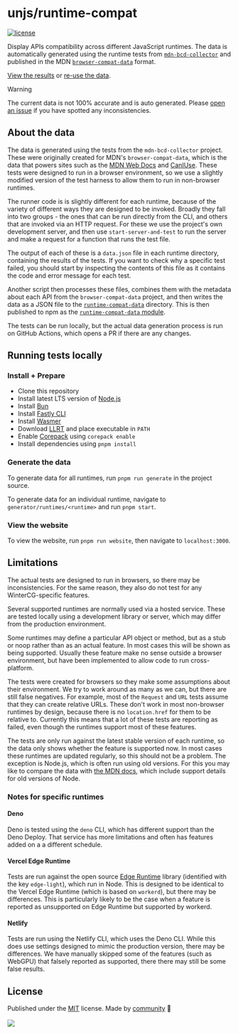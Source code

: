 # unjs/runtime-compat

<!-- automd:badges color=yellow license -->

[![license](https://img.shields.io/github/license/unjs/runtime-compat?color=yellow)](https://github.com/unjs/runtime-compat/blob/main/LICENSE)

<!-- /automd -->

Display APIs compatibility across different JavaScript runtimes. The data is automatically generated using the runtime tests from [`mdn-bcd-collector`](https://github.com/openwebdocs/mdn-bcd-collector) and published in the MDN [`browser-compat-data`](https://github.com/mdn/browser-compat-data) format.

[View the results](https://runtime-compat.unjs.io/) or [re-use the data](/packages/runtime-compat-data/).

> [!WARNING]
> The current data is not 100% accurate and is auto generated. Please [open an issue](https://github.com/unjs/runtime-compat/issues) if you have spotted any inconsistencies.

## About the data

The data is generated using the tests from the `mdn-bcd-collector` project. These were originally created for MDN's `browser-compat-data`, which is the data that powers sites such as the [MDN Web Docs](https://developer.mozilla.org/en-US/docs/Mozilla/Add-ons/WebExtensions/Browser_support_for_JavaScript_APIs) and [CanIUse](https://caniuse.com). These tests were designed to run in a browser environment, so we use a slightly modified version of the test harness to allow them to run in non-browser runtimes.

The runner code is is slightly different for each runtime, because of the variety of different ways they are designed to be invoked. Broadly they fall into two groups - the ones that can be run directly from the CLI, and others that are invoked via an HTTP request. For these we use the project's own development server, and then use `start-server-and-test` to run the server and make a request for a function that runs the test file.

The output of each of these is a `data.json` file in each runtime directory, containing the results of the tests. If you want to check why a specific test failed, you should start by inspecting the contents of this file as it contains the code and error message for each test.

Another script then processes these files, combines them with the metadata about each API from the `browser-compat-data` project, and then writes the data as a JSON file to the [`runtime-compat-data`](/packages/runtime-compat-data/) directory. This is then published to npm as the [`runtime-compat-data` module](https://www.npmjs.com/package/runtime-compat-data).

The tests can be run locally, but the actual data generation process is run on GitHub Actions, which opens a PR if there are any changes.

## Running tests locally

### Install + Prepare

- Clone this repository
- Install latest LTS version of [Node.js](https://nodejs.org/en/)
- Install [Bun](https://bun.sh/)
- Install [Fastly CLI](https://www.fastly.com/documentation/reference/tools/cli/)
- Install [Wasmer](https://wasmer.io/)
- Download [LLRT](https://github.com/awslabs/llrt/releases) and place executable in `PATH`
- Enable [Corepack](https://github.com/nodejs/corepack) using `corepack enable`
- Install dependencies using `pnpm install`

### Generate the data

To generate data for all runtimes, run `pnpm run generate` in the project source.

To generate data for an individual runtime, navigate to `generator/runtimes/<runtime>` and run `pnpm start`.

### View the website

To view the website, run `pnpm run website`, then navigate to `localhost:3000`.

## Limitations

The actual tests are designed to run in browsers, so there may be inconsistencies. For the same reason, they also do not test for any WinterCG-specific features.

Several supported runtimes are normally used via a hosted service. These are tested locally using a development library or server, which may differ from the production environment.

Some runtimes may define a particular API object or method, but as a stub or noop rather than as an actual feature. In most cases this will be shown as being supported. Usually these feature make no sense outside a browser environment, but have been implemented to allow code to run cross-platform.

The tests were created for browsers so they make some assumptions about their environment. We try to work around as many as we can, but there are still false negatives. For example, most of the `Request` and `URL` tests assume that they can create relative URLs. These don't work in most non-browser runtimes by design, because there is no `location.href` for them to be relative to. Currently this means that a lot of these tests are reporting as failed, even though the runtimes support most of these features.

The tests are only run against the latest stable version of each runtime, so the data only shows whether the feature is supported now. In most cases these runtimes are updated regularly, so this should not be a problem. The exception is Node.js, which is often run using old versions. For this you may like to compare the data with [the MDN docs](https://developer.mozilla.org/en-US/docs/Web/API), which include support details for old versions of Node.

### Notes for specific runtimes

#### Deno

Deno is tested using the `deno` CLI, which has different support than the Deno Deploy. That service has more limitations and often has features added on a a different schedule.

#### Vercel Edge Runtime

Tests are run against the open source [Edge Runtime](https://edge-runtime.vercel.app/) library (identified with the key `edge-light`), which run in Node. This is designed to be identical to the Vercel Edge Runtime (which is based on `workerd`), but there may be differences. This is particularly likely to be the case when a feature is reported as unsupported on Edge Runtime but supported by workerd.

#### Netlify

Tests are run using the Netlify CLI, which uses the Deno CLI. While this does use settings designed to mimic the production version, there may be differences. We have manually skipped some of the features (such as WebGPU) that falsely reported as supported, there there may still be some false results.

## License

<!-- automd:contributors license=MIT -->

Published under the [MIT](https://github.com/unjs/runtime-compat/blob/main/LICENSE) license.
Made by [community](https://github.com/unjs/runtime-compat/graphs/contributors) 💛
<br><br>
<a href="https://github.com/unjs/runtime-compat/graphs/contributors">
<img src="https://contrib.rocks/image?repo=unjs/runtime-compat" />
</a>

<!-- /automd -->
